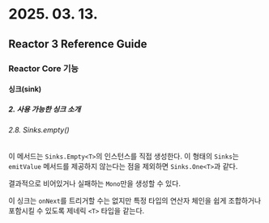 # 2025. 03. 13.

## Reactor 3 Reference Guide

### Reactor Core 기능

#### 싱크(sink)

##### 2. 사용 가능한 싱크 소개

###### 2.8. Sinks.empty()

이 메서드는 `Sinks.Empty<T>`의 인스턴스를 직접 생성한다. 이 형태의 `Sinks`는 `emitValue` 메서드를 제공하지 않는다는 점을 제외하면 `Sinks.One<T>`과 같다.

결과적으로 비어있거나 실패하는 `Mono`만을 생성할 수 있다.

이 싱크는 `onNext`를 트리거할 수는 없지만 특정 타입의 연산자 체인을 쉽게 조합하거나 포함시킬 수 있도록 제네릭 `<T>` 타입을 같는다.

